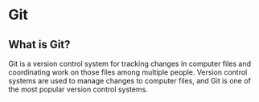 


# Git

## What is Git?

Git is a version control system for tracking changes in computer files and coordinating work on those files among multiple people. Version control systems are used to manage changes to computer files, and Git is one of the most popular version control systems.